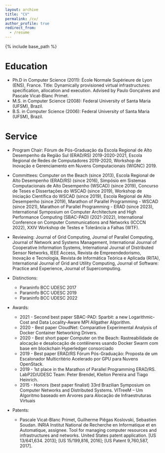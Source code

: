 ```yaml
---
layout: archive
title: "CV"
permalink: /cv/
author_profile: true
redirect_from:
  - /resume
---
```


{% include base_path %}

Education
======
* Ph.D in Computer Science (2011): École Normale Supérieure de Lyon (ENS), France. Title: Dynamically provisioned virtual infrastructures: specification, allocation and execution. Advised by Paulo Gonçalves and Pascale Vicat-Blanc Primet.
* M.S. in Computer Science (2008): Federal University of Santa Maria (UFSM), Brazil.
* B.S. in Computer Science (2006): Federal University of Santa Maria (UFSM), Brazil.

Service
======
* Program Chair: Fórum de Pós-Graduação da Escola Regional de Alto Desempenho da Região Sul (ERAD/RS) 2019-2020-2021, Escola Regional de Redes de Computadores 2019-2020, Workshop de Inovação e Gerenciamento em Nuvens Computacionais (WIGNC) 2019.

* Committees: Computer on the Beach (since 2013), Escola Regional de Alto Desempenho (ERAD/RS) (since 2016), Simpósio em Sistemas Computacionais de Alto Desempenho (WSCAD) (since 2019), Concurso de Teses e Dissertações do WSCAD (since 2019), Workshop de Iniciação Científica do WSCAD (since 2019), Escola Regional de Alto Desempenho (since 2019), Marathon of Parallel Programming - WSCAD (since 2021), Marathon of Parallel Programming - ERAD (since 2023), International Symposium on Computer Architecture and High Performance Computing (SBAC-PAD) (2021-2022), International Conference on Computer Communications and Networks (ICCCN 2022), XXIV Workshop de Testes e Tolerância a Falhas (WTF).

* Reviewing: Journal of Grid Computing, Journal of Parallel Computing, Journal of Network and Systems Management, International Journal of Cooperative Information Systems,  International Journal of Distributed Sensor Networks, IEEE Access, Revista de Empreendedorismo, Inovação e Tecnologia, Revista de Informática Teórica e Aplicada (RITA), International Journal of Grid and Utility Computing, Journal of Software: Practice and Experience, Journal of Supercomputing.

* Distinctions:
  * Paraninfo BCC UDESC 2017
  * Paraninfo BCC UDESC 2019
  * Paraninfo BCC UDESC 2022

* Awards:
  * 2021 - Second best paper SBAC-PAD: Sparbit: a new Logarithmic-Cost and Data Locality-Aware MPI Allgather Algorithm.
  * 2020 - Best paper CloudNet: Comparative Experimental Analysis of Docker Container Networking Drivers.
  * 2020 - Best short paper Computer on the Beach: Rastreabilidade de alocação e desalocação de contêineres usando Docker Swarm com base em blockchain Hyperledger consorciado
  * 2019 - Best paper ERAD/RS Fórum Pós-Graduação: Proposta de um Escalonador Multicritério Acelerado por GPU para Nuvens OpenStack.
  * 2019 - 1st place in the Marathon of Parallel Programming ERAD/RS. LabP2D/UDESC Team: Peter Brendel, Kleiton Pereira and Tiago Heinrich.
  * 2015 - Honors (best paper finalist) 33rd Brazilian Symposium on Computer Networks and Distributed Systems.  VITreeM – Um Algoritmo baseado em Árvores para Alocação de Infraestruturas Virtuais
  

* Patents:
  * Pascale Vicat-Blanc Primet, Guilherme Piêgas Koslovski, Sebastien Soudan. INRIA Institut National de Recherche en Informatique et en Automatique, assignee. Tool for managing computer resources and infrastructures and networks. United States patent application. [US 13/641,634. 2013]; [US 15/199,816, 2016]; [US Patent 9,760,587, 2017].




